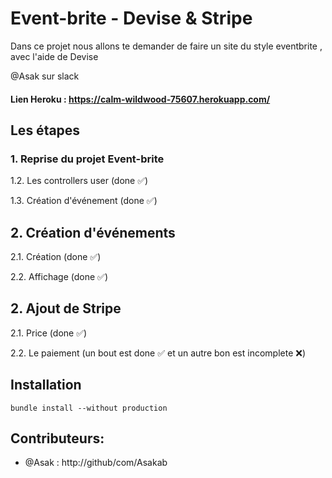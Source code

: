 # Event-brite - Devise & Stripe

Dans ce projet nous allons te demander de faire un site du style eventbrite , avec l'aide de Devise


@Asak sur slack

#### Lien Heroku : https://calm-wildwood-75607.herokuapp.com/

## Les étapes 

### 1. Reprise du projet Event-brite

1.2. Les controllers user (done ✅)

1.3. Création d'événement (done ✅)

## 2. Création d'événements

2.1. Création (done ✅)

2.2. Affichage (done ✅)

## 2. Ajout de Stripe

2.1. Price (done ✅)

2.2. Le paiement (un bout est done ✅ et un autre bon est incomplete ❌) 




## Installation

```
bundle install --without production
```






## Contributeurs:

* @Asak : http://github/com/Asakab
